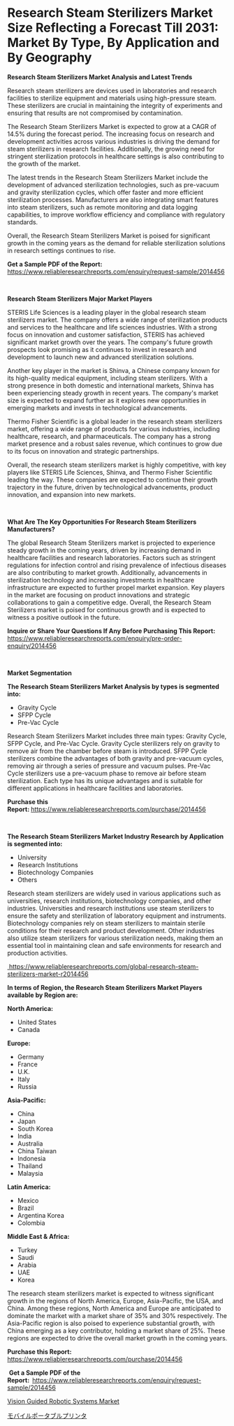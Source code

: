 <p><h1>Research Steam Sterilizers Market Size Reflecting a Forecast Till 2031: Market By Type, By Application and By Geography</h1></p><p><strong>Research Steam Sterilizers Market Analysis and Latest Trends</strong></p>
<p><p>Research steam sterilizers are devices used in laboratories and research facilities to sterilize equipment and materials using high-pressure steam. These sterilizers are crucial in maintaining the integrity of experiments and ensuring that results are not compromised by contamination.</p><p>The Research Steam Sterilizers Market is expected to grow at a CAGR of 14.5% during the forecast period. The increasing focus on research and development activities across various industries is driving the demand for steam sterilizers in research facilities. Additionally, the growing need for stringent sterilization protocols in healthcare settings is also contributing to the growth of the market.</p><p>The latest trends in the Research Steam Sterilizers Market include the development of advanced sterilization technologies, such as pre-vacuum and gravity sterilization cycles, which offer faster and more efficient sterilization processes. Manufacturers are also integrating smart features into steam sterilizers, such as remote monitoring and data logging capabilities, to improve workflow efficiency and compliance with regulatory standards.</p><p>Overall, the Research Steam Sterilizers Market is poised for significant growth in the coming years as the demand for reliable sterilization solutions in research settings continues to rise.</p></p>
<p><strong>Get a Sample PDF of the Report:&nbsp;</strong> <a href="https://www.reliableresearchreports.com/enquiry/request-sample/2014456">https://www.reliableresearchreports.com/enquiry/request-sample/2014456</a></p>
<p>&nbsp;</p>
<p><strong>Research Steam Sterilizers Major Market Players</strong></p>
<p><p>STERIS Life Sciences is a leading player in the global research steam sterilizers market. The company offers a wide range of sterilization products and services to the healthcare and life sciences industries. With a strong focus on innovation and customer satisfaction, STERIS has achieved significant market growth over the years. The company's future growth prospects look promising as it continues to invest in research and development to launch new and advanced sterilization solutions.</p><p>Another key player in the market is Shinva, a Chinese company known for its high-quality medical equipment, including steam sterilizers. With a strong presence in both domestic and international markets, Shinva has been experiencing steady growth in recent years. The company's market size is expected to expand further as it explores new opportunities in emerging markets and invests in technological advancements.</p><p>Thermo Fisher Scientific is a global leader in the research steam sterilizers market, offering a wide range of products for various industries, including healthcare, research, and pharmaceuticals. The company has a strong market presence and a robust sales revenue, which continues to grow due to its focus on innovation and strategic partnerships.</p><p>Overall, the research steam sterilizers market is highly competitive, with key players like STERIS Life Sciences, Shinva, and Thermo Fisher Scientific leading the way. These companies are expected to continue their growth trajectory in the future, driven by technological advancements, product innovation, and expansion into new markets.</p></p>
<p>&nbsp;</p>
<p><strong>What Are The Key Opportunities For Research Steam Sterilizers Manufacturers?</strong></p>
<p><p>The global Research Steam Sterilizers market is projected to experience steady growth in the coming years, driven by increasing demand in healthcare facilities and research laboratories. Factors such as stringent regulations for infection control and rising prevalence of infectious diseases are also contributing to market growth. Additionally, advancements in sterilization technology and increasing investments in healthcare infrastructure are expected to further propel market expansion. Key players in the market are focusing on product innovations and strategic collaborations to gain a competitive edge. Overall, the Research Steam Sterilizers market is poised for continuous growth and is expected to witness a positive outlook in the future.</p></p>
<p><strong>Inquire or Share Your Questions If Any Before Purchasing This Report:</strong> <a href="https://www.reliableresearchreports.com/enquiry/pre-order-enquiry/2014456">https://www.reliableresearchreports.com/enquiry/pre-order-enquiry/2014456</a></p>
<p>&nbsp;</p>
<p><strong>Market Segmentation</strong></p>
<p><strong>The Research Steam Sterilizers Market Analysis by types is segmented into:</strong></p>
<p><ul><li>Gravity Cycle</li><li>SFPP Cycle</li><li>Pre-Vac Cycle</li></ul></p>
<p><p>Research Steam Sterilizers Market includes three main types: Gravity Cycle, SFPP Cycle, and Pre-Vac Cycle. Gravity Cycle sterilizers rely on gravity to remove air from the chamber before steam is introduced. SFPP Cycle sterilizers combine the advantages of both gravity and pre-vacuum cycles, removing air through a series of pressure and vacuum pulses. Pre-Vac Cycle sterilizers use a pre-vacuum phase to remove air before steam sterilization. Each type has its unique advantages and is suitable for different applications in healthcare facilities and laboratories.</p></p>
<p><strong>Purchase this Report:&nbsp;</strong><a href="https://www.reliableresearchreports.com/purchase/2014456">https://www.reliableresearchreports.com/purchase/2014456</a></p>
<p>&nbsp;</p>
<p><strong>The Research Steam Sterilizers Market Industry Research by Application is segmented into:</strong></p>
<p><ul><li>University</li><li>Research Institutions</li><li>Biotechnology Companies</li><li>Others</li></ul></p>
<p><p>Research steam sterilizers are widely used in various applications such as universities, research institutions, biotechnology companies, and other industries. Universities and research institutions use steam sterilizers to ensure the safety and sterilization of laboratory equipment and instruments. Biotechnology companies rely on steam sterilizers to maintain sterile conditions for their research and product development. Other industries also utilize steam sterilizers for various sterilization needs, making them an essential tool in maintaining clean and safe environments for research and production activities.</p></p>
<p><a href="https://www.reliableresearchreports.com/global-research-steam-sterilizers-market-r2014456">&nbsp;https://www.reliableresearchreports.com/global-research-steam-sterilizers-market-r2014456</a></p>
<p><strong>In terms of Region, the Research Steam Sterilizers Market Players available by Region are:</strong></p>
<p>
    <p> <strong> North America: </strong>
        <ul>
            <li>United States</li>
            <li>Canada</li>
        </ul>
        </p> 
    <p> <strong> Europe: </strong>
        <ul>
            <li>Germany</li>
            <li>France</li>
            <li>U.K.</li>
            <li>Italy</li>
            <li>Russia</li>
        </ul>
        </p> 
    <p> <strong> Asia-Pacific: </strong>
        <ul>
            <li>China</li>
            <li>Japan</li>
            <li>South Korea</li>
            <li>India</li>
            <li>Australia</li>
            <li>China Taiwan</li>
            <li>Indonesia</li>
            <li>Thailand</li>
            <li>Malaysia</li>
        </ul>
        </p> 
    <p> <strong> Latin America: </strong>
        <ul>
            <li>Mexico</li>
            <li>Brazil</li>
            <li>Argentina Korea</li>
            <li>Colombia</li>
        </ul>
        </p> 
    <p> <strong> Middle East & Africa: </strong>
        <ul>
            <li>Turkey</li>
            <li>Saudi</li>
            <li>Arabia</li>
            <li>UAE</li>
            <li>Korea</li>
        </ul>
    </p>
    </p>
<p><p>The research steam sterilizers market is expected to witness significant growth in the regions of North America, Europe, Asia-Pacific, the USA, and China. Among these regions, North America and Europe are anticipated to dominate the market with a market share of 35% and 30% respectively. The Asia-Pacific region is also poised to experience substantial growth, with China emerging as a key contributor, holding a market share of 25%. These regions are expected to drive the overall market growth in the coming years.</p></p>
<p><strong>Purchase this Report: </strong><a href="https://www.reliableresearchreports.com/purchase/2014456">https://www.reliableresearchreports.com/purchase/2014456</a></p>
<p>&nbsp;<strong>Get a Sample PDF of the Report:&nbsp;&nbsp;</strong><a href="https://www.reliableresearchreports.com/enquiry/request-sample/2014456">https://www.reliableresearchreports.com/enquiry/request-sample/2014456</a></p>
<p><strong></strong></p>
<p><p><a href="https://github.com/hannahforsyth9786/Market-Research-Report-List-1/blob/main/vision-guided-robotic-systems-market.md">Vision Guided Robotic Systems Market</a></p><p><a href="https://github.com/ksxzwxabcuynh011/Market-Research-Report-List-3/blob/main/3422727186177.md">モバイルポータブルプリンタ</a></p></p>